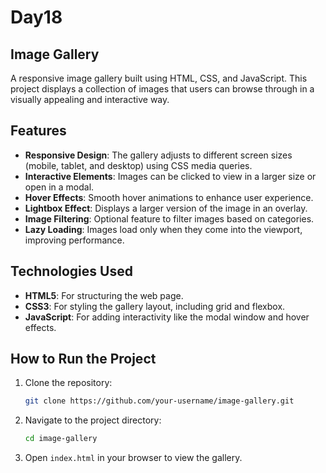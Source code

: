 # Day18
## Image Gallery

A responsive image gallery built using HTML, CSS, and JavaScript. This project displays a collection of images that users can browse through in a visually appealing and interactive way.

## Features

- **Responsive Design**: The gallery adjusts to different screen sizes (mobile, tablet, and desktop) using CSS media queries.
- **Interactive Elements**: Images can be clicked to view in a larger size or open in a modal.
- **Hover Effects**: Smooth hover animations to enhance user experience.
- **Lightbox Effect**: Displays a larger version of the image in an overlay.
- **Image Filtering**: Optional feature to filter images based on categories.
- **Lazy Loading**: Images load only when they come into the viewport, improving performance.

## Technologies Used

- **HTML5**: For structuring the web page.
- **CSS3**: For styling the gallery layout, including grid and flexbox.
- **JavaScript**: For adding interactivity like the modal window and hover effects.

## How to Run the Project

1. Clone the repository:
    ```bash
    git clone https://github.com/your-username/image-gallery.git
    ```
   
2. Navigate to the project directory:
    ```bash
    cd image-gallery
    ```

3. Open `index.html` in your browser to view the gallery.


